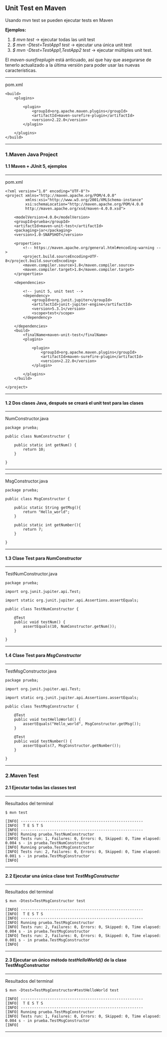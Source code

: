 ##  Unit Test en Maven

Usando mvn test se pueden ejecutar tests en Maven

**Ejemplos:**

1. *$ mvn test* &rarr; ejecutar todas las unit test
2. *$ mvn -Dtest=TestApp1 test* &rarr; ejecutar una única unit test
3. *$ mvn -Dtest=TestApp1,TestApp2 test* &rarr; ejecutar múltiples unit test.

El *maven-surefireplugin* está anticuado, así que hay que asegurarse de tenerlo actualizado a la última versión para poder usar las nuevas características.




---
pom.xml


	<build>
        <plugins>

            <plugin>
                <groupId>org.apache.maven.plugins</groupId>
                <artifactId>maven-surefire-plugin</artifactId>
                <version>2.22.0</version>
            </plugin>

        </plugins>
    </build>


---

### 1.Maven Java Project


#### 1.1 Maven + JUnit 5, ejemplos


---

pom.xml




    <?xml version="1.0" encoding="UTF-8"?>
    <project xmlns="http://maven.apache.org/POM/4.0.0"
             xmlns:xsi="http://www.w3.org/2001/XMLSchema-instance"
             xsi:schemaLocation="http://maven.apache.org/POM/4.0.0 
             http://maven.apache.org/xsd/maven-4.0.0.xsd">

        <modelVersion>4.0.0</modelVersion>
        <groupId>prueba</groupId>
        <artifactId>maven-unit-test</artifactId>
        <packaging>jar</packaging>
        <version>1.0-SNAPSHOT</version>

        <properties>
            <!-- https://maven.apache.org/general.html#encoding-warning -->
            <project.build.sourceEncoding>UTF-8</project.build.sourceEncoding>
            <maven.compiler.source>1.8</maven.compiler.source>
            <maven.compiler.target>1.8</maven.compiler.target>
        </properties>

        <dependencies>

            <!-- junit 5, unit test -->
            <dependency>
                <groupId>org.junit.jupiter</groupId>
                <artifactId>junit-jupiter-engine</artifactId>
                <version>5.3.1</version>
                <scope>test</scope>
            </dependency>

        </dependencies>
        <build>
            <finalName>maven-unit-test</finalName>
            <plugins>

                <plugin>
                    <groupId>org.apache.maven.plugins</groupId>
                    <artifactId>maven-surefire-plugin</artifactId>
                    <version>2.22.0</version>
                </plugin>

            </plugins>
        </build>

    </project>

---

#### 1.2 Dos clases Java, después se creará el unit test para las clases

--- 
NumConstructor.java
    
    package prueba;

    public class NumConstructor {

        public static int getNum() {
            return 10;
        }

    }


--- 






--- 
MsgConstructor.java
    
    package prueba;

    public class MsgConstructor {

        public static String getMsg(){
            return "Hello_world";
        }

        public static int getNumber(){
            return 7;
        }

    }
    
--- 
#### 1.3 Clase Test para *NumConstructor*

---
TestNumConstructor.java

    package prueba;

    import org.junit.jupiter.api.Test;

    import static org.junit.jupiter.api.Assertions.assertEquals;

    public class TestNumConstructor {

        @Test
        public void testNum() {
            assertEquals(10, NumConstructor.getNum());
        }

    }


---

#### 1.4 Clase Test para *MsgConstructor*

---
TestMsgConstructor.java

    package prueba;

    import org.junit.jupiter.api.Test;

    import static org.junit.jupiter.api.Assertions.assertEquals;

    public class TestMsgConstructor {

        @Test
        public void testHelloWorld() {
            assertEquals("Hello_world", MsgConstructor.getMsg());
        }

        @Test
        public void testNumber() {
            assertEquals(7, MsgConstructor.getNumber());
        }

    }

---



### 2.Maven Test

#### 2.1 Ejecutar todas las classes test
---
Resultados del terminal
    
    $ mvn test

    [INFO] -------------------------------------------------------
    [INFO]  T E S T S
    [INFO] -------------------------------------------------------
    [INFO] Running prueba.TestNumConstructor
    [INFO] Tests run: 1, Failures: 0, Errors: 0, Skipped: 0, Time elapsed: 0.004 s - in prueba.TestNumConstructor
    [INFO] Running prueba.TestMsgConstructor
    [INFO] Tests run: 2, Failures: 0, Errors: 0, Skipped: 0, Time elapsed: 0.001 s - in prueba.TestMsgConstructor
    [INFO]


---

#### 2.2 Ejecutar una única clase test *TestMsgConstructor*
---
Resultados del terminal

    $ mvn -Dtest=TestMsgConstructor test

    [INFO] -------------------------------------------------------
    [INFO]  T E S T S
    [INFO] -------------------------------------------------------
    [INFO] Running prueba.TestMsgConstructor
    [INFO] Tests run: 2, Failures: 0, Errors: 0, Skipped: 0, Time elapsed: 0.004 s - in prueba.TestMsgConstructor
    [INFO] Tests run: 2, Failures: 0, Errors: 0, Skipped: 0, Time elapsed: 0.001 s - in prueba.TestMsgConstructor
    [INFO]


---


#### 2.3 Ejecutar un único método *testHelloWorld()* de la clase TestMsgConstructor

---
Resultados del terminal

    $ mvn -Dtest=TestMsgConstructor#testHelloWorld test

    [INFO] -------------------------------------------------------
    [INFO]  T E S T S
    [INFO] -------------------------------------------------------
    [INFO] Running prueba.TestMsgConstructor
    [INFO] Tests run: 1, Failures: 0, Errors: 0, Skipped: 0, Time elapsed: 0.004 s - in prueba.TestMsgConstructor
    [INFO]


---